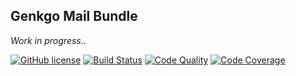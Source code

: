 ## Genkgo Mail Bundle
_Work in progress.._

[![GitHub license](https://img.shields.io/badge/license-MIT-blue.svg)](https://raw.githubusercontent.com/AlexMasterov/genkgo-mail-bundle/master/LICENSE)
[![Build Status](https://travis-ci.org/AlexMasterov/genkgo-mail-bundle.svg)](https://travis-ci.org/AlexMasterov/genkgo-mail-bundle)
[![Code Quality](https://scrutinizer-ci.com/g/AlexMasterov/genkgo-mail-bundle/badges/coverage.png?b=master)](https://scrutinizer-ci.com/g/AlexMasterov/genkgo-mail-bundle/?branch=master)
[![Code Coverage](https://scrutinizer-ci.com/g/AlexMasterov/genkgo-mail-bundle/badges/quality-score.png?b=master)](https://scrutinizer-ci.com/g/AlexMasterov/genkgo-mail-bundle/?branch=master)

